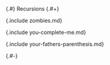 
{.#} Recursions
{.#+}

{.include zombies.md}

{.include you-complete-me.md}

{.include your-fathers-parenthesis.md}

{.#-}
